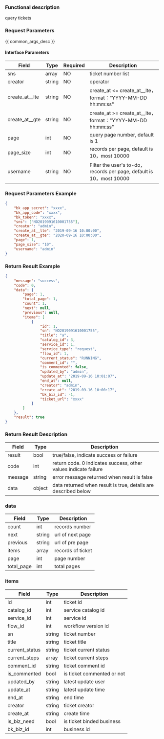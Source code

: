 ### Functional description

query tickets

### Request Parameters

{{ common_args_desc }}

#### Interface Parameters

| Field      |  Type      | Required   |  Description      |
|-----------|------------|--------|------------|
| sns        | array   | NO     | ticket number list |
| creator   | string    | NO | operator |
| create_at__lte | string | NO | create_at <= create_at__lte，format："YYYY-MM-DD hh:mm:ss" |
| create_at__gte | string | NO | create_at >= create_at__lte，format："YYYY-MM-DD hh:mm:ss" |
| page         | int    | NO   | query page number, default is 1     |
| page_size    | int    | NO   | records per page, default is 10，most 10000 |
| username    | string    | NO   | Filter the user's to-do，records per page, default is 10，most 10000 |

### Request Parameters Example

``` json
{
    "bk_app_secret": "xxxx",
    "bk_app_code": "xxxx",
    "bk_token": "xxxx",
    "sns": ["NO2019091610001755"],
    "creator": "admin",
    "create_at__lte": "2019-09-16 10:00:00",
    "create_at__gte": "2020-09-16 10:00:00",
    "page": 1,
    "page_size": "10",
    "username": "admin"
}
```
### Return Result Example

```json
{
    "message": "success",
    "code": 0,
    "data": {
        "page": 1,
        "total_page": 1,
        "count": 1,
        "next": null,
        "previous": null,
        "items": [
            {
                "id": 1,
                "sn": "NO2019091610001755",
                "title": "a",
                "catalog_id": 3,
                "service_id": 1,
                "service_type": "request",
                "flow_id": 1,
                "current_status": "RUNNING",
                "comment_id": "",
                "is_commented": false,
                "updated_by": "admin",
                "update_at": "2019-09-16 10:01:07",
                "end_at": null,
                "creator": "admin",
                "create_at": "2019-09-16 10:00:17",
                "bk_biz_id": -1,
                "ticket_url": "xxxx"
            }
        ]
    },
    "result": true
}
```

### Return Result Description

| Field      | Type      | Description      |
|-----------|-----------|-----------|
|result| bool | true/false, indicate success or failure |
|code|int|return code. 0 indicates success, other values indicate failure|
|message|string|error message returned when result is false
|data| object| data returned when result is true, details are described below |

### data

| Field      | Type      | Description      |
|-----------|-----------|-----------|
|count| int | records number |
|next|string|url of next page|
|previous|string|url of pre page|
|items| array| records of ticket |
|page| int| page number |
|total_page| int| total pages |

### items

| Field      | Type      | Description      |
|-----------|-----------|-----------|
| id                     | int    | ticket id     |
| catalog_id             | int    | service catalog id   |
| service_id             | int    | service id     |
| flow_id                | int    | workflow version id   |
| sn                     | string | ticket number     |
| title                  | string | ticket title     |
| current_status         | string | ticket current status   |
| current_steps          | array  | ticket current steps   |
| comment_id             | string | ticket comment id   |
| is_commented           | bool   | is ticket commented or not  |
| updated_by             | string | latest update user    |
| update_at              | string | latest update time   |
| end_at                 | string | end time     |
| creator                | string | ticket creator      |
| create_at                | string | create time      |
| is_biz_need            | bool   | is ticket binded  business  |
| bk_biz_id              | int    | business id     |
